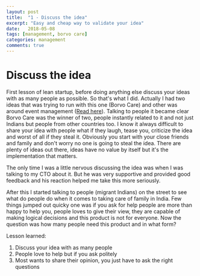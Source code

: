```yaml
---
layout: post
title:  "1 - Discuss the idea"
excerpt: "Easy and cheap way to validate your idea"
date:   2018-05-08
tags: [management, borvo care]
categories: management
comments: true
---
```


# Discuss the idea

First lesson of lean startup, before doing anything else discuss your ideas with as many people as possible. So that's what I did. Actually I had two ideas that was trying to run with this one (Borvo Care) and other was around event management ([Read here](https://vikramaditya234.github.io/articles/2018-05/building-my-startup-other-idea)). Talking to people it became clear Borvo Care was the winner of two, people instantly related to it and not just Indians but people from other countries too. I know it always difficult to share your idea with people what if they laugh, tease you, criticize the idea and worst of all if they steal it. Obviously you start with your close friends and family and don't worry no one is going to steal the idea. There are plenty of ideas out there, ideas have no value by itself but it's the implementation that matters.

The only time I was a little nervous discussing the idea was when I was talking to my CTO about it. But he was very supportive and provided good feedback and his reaction helped me take this more seriously.

After this I started talking to people (migrant Indians) on the street to see what do people do when it comes to taking care of family in India. Few things jumped out quicky one was if you ask for help people are more than happy to help you, people loves to give their view, they are capable of making logical decisions and this product is not for everyone. Now the question was how many people need this product and in what form?

Lesson learned:
1. Discuss your idea with as many people
2. People love to help but if you ask politely
3. Most wants to share their opinion, you just have to ask the right questions